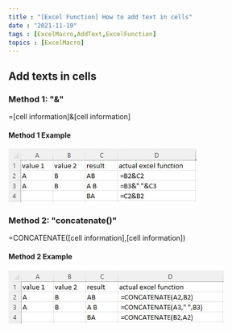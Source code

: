```yaml
---
title : "[Excel Function] How to add text in cells"
date : "2021-11-19"
tags : [ExcelMacro,AddText,ExcelFunction]
topics : [ExcelMacro]
---
```


## Add texts in cells
### Method 1: "&"
=[cell information]&[cell information]


#### Method 1 Example
![](https://raw.githubusercontent.com/eunhanlee/img/main/0062.jpg)

### Method 2: "concatenate()"
=CONCATENATE([cell information],[cell information])

#### Method 2 Example
![](https://raw.githubusercontent.com/eunhanlee/img/main/0063.jpg)